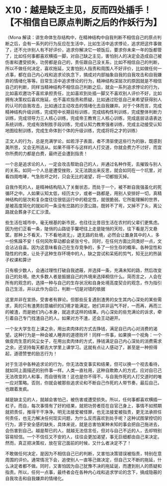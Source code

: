 # X10：越是缺乏主见，反而四处插手！【不相信自已原点判断之后的作妖行为】

（Mona 解读：讲生命体生存结构中，在精神结构中自我判断不相信自己的原点判断之后，会有一系列的行为反应在生活中，比如生活中追求悸论，追求把这件事做了，还不允许别人有不好评价，追求你解决它一顿饭后，要求你未来一年的饭都管了，比如任何事都喜欢横插一脚，对自己缺之主见，害怕别人的决定会造成自己被伤害和遭受损失，功劳都是自己的，责任跟自己没关系，比如不相信自己的判断，所以不做任何决定，喜欢拖延，又害怕别人指责和周围人不好评价，比如做任何一点事，都在自己内心戏和追求论执念下，搞成对内部抽象自我的自我攻击和自我嫌弃的情绪化等等。目常生活中追求悸论的行为，精神结构深层次的原因就是不相信自己的判断，同样当精神结构不相信自己判断之后，就会一系列追求悖论的行为，比如喜欢邀功不喜欢承担责任，比如喜欢到处插一脚又不喜欢别人评价不好，比如拥有决策权后喜欢拖延，也不喜欢指责和质疑，比如通过贬低自己来希望获得别人的认可的自我攻击，比如通过主动攻击的情绪化去自我嫌弃。对于个体而言，完成精神结构升级训练，完成短中长期目标训练，完成结构性判训练，完成整体判断力训练，完成领导力三人核心训练，完成帝王教育三人核心训练，完成底层话语表达系统训练，完成有效制胜手段训练，完成认知力教育强者训练，完成主动接受认知地图绘制训练，完成生命体到个体的升级训练，完成将将之才的训练）

正文人的行为，总是充满学论，如若浮子表面，者不清驱使这些行为的脉，既感到美所思，又会无所适从。如果不得不与这样的人打交道，你就会费力不讨好，而宜你所费的力都是白费，最终还会遭到指责！

一个总是追求论的人，一定会攻击帮助自己的人，并通过名种作死，去摧毁与别人的关系。如同一个人总是遭受挫败，又无法跳出来反思，就会如同在一个坑里，对看四周咆哮，气急败坏之时，只会无比的渴望，将一切都毁灭掉。

自我作死的人，是精神结构陷入了关衡状态，而处于一个，被不断自我强虽化的死循环之中。人如果认知太低，经历太少，或者一路都是，用别人安排好一切，真精神结构的层次和复杂度往往很低运行中的稳定性，就很脆弱。它所能理解的世界，是被高度简化的就如司一条没有岔路的沙漠公路，既转不了弯，又掉不了头，离公路就会葬身子汇汇沙漠。

些生活在城市中，毫无根基的新市民，也往往比昔目生活在农村的父辈们更焦虑。因为他们正看一条，陡俏的山路徒手馨吧往上走是陡悄的天险，往下看是万文悬筐。那种上不看天，下不看地进无」，退无路的处境，必然会让置身其中的人，多一份焦躁不安！任何风吹草动都会紧张兮兮。同时，在任何方面比同类好一点，文会沾沾自喜。因为这意味看自己在生存竞争的，多了一份生存的概率。各种显性和隐性的约束，让处子这种生存环境中的人，缺之尝试和呆拓的剪气，知无比的热装子权课和算计

只有极少数人，会通过理性打破自我遮蔽，并选择一条，充满未知的路，然后改变自己的处境。绝大多数人者是振据自己的外境来选择桐信什么。简而言之，人会在所有的观念的，选择一种与自己的生存状况和自身处境高度契合的观念，作为指引自己生活，并以此作为自已，判断一切是对错的依据

这里并非在宣扬，受害者有罪论。但那些反复遇到渣男的女生其内心深处的某些需求，真的只有渣男刻意编织的幻境才能满定。她们并非运气不好，一而再，再而三的被渣，而是她们内心本身，就追求这样的结果。内心深处的些充满论的诉求，牵引着自己专门找渣自己的人。如果对方不渣，还会王动避开。

一个女大学生在上课之余，用出卖肉体的方式去挣钱，满足自已内心对消费的渴望。这种行为是一种会被人睡弃的道德败坏！同样一件事，如果换一个视角：一个做皮肉生意的风尘女子，在用出卖肉体的方式，挣钱满足自己内心深处的消费需求之余，还坚持每天都去大学里上课学习。这就有点让人感动了，甚至是一种担得起，道德赞誉的励志行为！

对于生活中各种追求论的行为，你无法改变事实和结果，但可以换一个视去看待，就如同上面描还的别件事一样。人类一直社用，这种自欺欺人的方式，应对自已己无法改变的人和事，而自很有效！这也是你不得不，与自我作死的人打交道时的唯一应对策略。否则，你就会被那些追求论和不断自己作死的人带节奏，最后自己，也跟着发疯。

越是缺主见的人，就越会害怕己，被伤害或遭受损失。所以，任何事都喜欢横插一杠子。而自，每次事情有了好的结果，就把功劳者揽在自官己身上，事情不如预期就把责任，推得干干净净。明无法接爱被怪罪，也无法接爱被指责，更无法承担任何责任，也无力解决任何现实问题，为什么反而喜欢到处手呢？这种试图掌控切的行为，源于安全感的缺失，具体来说，就是总害怕某种未知的事会把自己拖进去，会伤害到自己。越是帮已的人，就越无法信言任，但对与自己不近的人，去却特别容易轻信。一个不信任又不安的人，往往会更加渴望，事无巨细都由自己来决定。然而，真正把决策权，放在官己面前的时候，又什么者决定不了！

不敢做任何决定，是因为不相信自己已的判断，又害怕决策错误被指责，特别在意周围的评价。通常情况下会，追使别人一直等己做决定，但自己又不断的拖延，什么决定者都不做。同时，又害怕因为自己犹豫不决的拖延诞，而遭到别人的质疑和指责。所以，任何一点事，最终者会在各种内心戏和追求学论的念下，搞成隐蔽的自我攻击和自我嫌弃的情绪化。